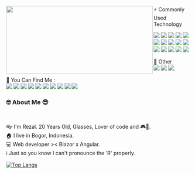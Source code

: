 <p>
  <img align="left" width="400" height="185" src="https://github-readme-stats.vercel.app/api?username=rezaldyabidin266&show_icons=true&show_icons=true&theme=radical"/>
   ⚡ Commonly Used Technology
    <p>
       <img src="https://img.shields.io/static/v1?style=for-the-badge&message=.NET&color=512BD4&logo=.NET&logoColor=FFFFFF&label="/>
         <img src="https://img.shields.io/static/v1?style=for-the-badge&message=Blazor&color=512BD4&logo=Blazor&logoColor=FFFFFF&label="/>
               <img src="https://img.shields.io/static/v1?style=for-the-badge&message=C+Sharp&color=239120&logo=C+Sharp&logoColor=FFFFFF&label="/>
                  <img src="https://img.shields.io/static/v1?style=for-the-badge&message=HTML5&color=E34F26&logo=HTML5&logoColor=FFFFFF&label="/>
            <img src="https://img.shields.io/static/v1?style=for-the-badge&message=Node.js&color=339933&logo=Node.js&logoColor=FFFFFF&label="/>
          <img src="https://img.shields.io/static/v1?style=for-the-badge&message=TypeScript&color=3178C6&logo=TypeScript&logoColor=FFFFFF&label="/>
      <img src="https://img.shields.io/static/v1?style=for-the-badge&message=Git&color=F05032&logo=Git&logoColor=FFFFFF&label="/>
            <img src="https://img.shields.io/static/v1?style=for-the-badge&message=CSS3&color=1572B6&logo=CSS3&logoColor=FFFFFF&label="/>
         <img src="https://img.shields.io/static/v1?style=for-the-badge&message=JavaScript&color=222222&logo=JavaScript&logoColor=F7DF1E&label="/>
          <img src="https://img.shields.io/static/v1?style=for-the-badge&message=Angular&color=DD0031&logo=Angular&logoColor=FFFFFF&label="/>
         <img src="https://img.shields.io/static/v1?style=for-the-badge&message=NuGet&color=004880&logo=NuGet&logoColor=FFFFFF&label="/>
      <img src="https://img.shields.io/static/v1?style=for-the-badge&message=npm&color=CB3837&logo=npm&logoColor=FFFFFF&label="/>
      <img src="https://img.shields.io/static/v1?style=for-the-badge&message=Bootstrap&color=7952B3&logo=Bootstrap&logoColor=FFFFFF&label="/>
        <img src="https://img.shields.io/static/v1?style=for-the-badge&message=DevExpress&color=FF7200&logo=DevExpress&logoColor=FFFFFF&label="/>
      <img src="https://img.shields.io/static/v1?style=for-the-badge&message=Swiper&color=6332F6&logo=Swiper&logoColor=FFFFFF&label=" />
    </p>
</p>

<p> 
  🍢 Other <br/>
    <img src="https://img.shields.io/static/v1?style=for-the-badge&message=Adobe+Photoshop&color=31A8FF&logo=Adobe+Photoshop&logoColor=FFFFFF&label=">
      <img src="https://img.shields.io/static/v1?style=for-the-badge&message=Canva&color=222222&logo=Canva&logoColor=00C4CC&label=">
    <img src="https://img.shields.io/static/v1?style=for-the-badge&message=Figma&color=F24E1E&logo=Figma&logoColor=FFFFFF&label=" />
</p>

<p>
  📣 You Can Find Me :<br/>
  <a href="mailto:rezaldy266@gmail.com"><img src="https://img.shields.io/badge/e‑mail-D14836.svg?style=for-the-badge&logo=GMail&logoColor=white"/></a>
  <a href="https://instagram.com/rezaldy266"><img src="https://img.shields.io/badge/instagram-E4405F.svg?style=for-the-badge&logo=instagram&logoColor=white"/></a>
  <a href="https://twitch.tv/rezaldy266"><img src="https://img.shields.io/badge/twitch-9146FF.svg?style=for-the-badge&logo=twitch&logoColor=white"/></a>
  <a href="https://twitter.com/rezaldy266"><img src="https://img.shields.io/badge/twitter-1DA1F2.svg?style=for-the-badge&logo=twitter&logoColor=white"/></a>
  <a href="https://rezaldy266.blogspot.com/"><img src="https://img.shields.io/static/v1?style=for-the-badge&message=Blogger&color=FF5722&logo=Blogger&logoColor=FFFFFF&label="/></a>
  <a href="https://github.com/rezaldyabidin266"><img src="https://img.shields.io/static/v1?style=for-the-badge&message=GitHub&color=181717&logo=GitHub&logoColor=FFFFFF&label="/></a>
  <a href="https://www.linkedin.com/in/rezaldy-abidin-5698b7219/"><img src="https://img.shields.io/static/v1?style=for-the-badge&message=LinkedIn&color=0A66C2&logo=LinkedIn&logoColor=FFFFFF&label="/></a>
  <a href="https://linktr.ee/rezaldy266"><img src="https://img.shields.io/static/v1?style=for-the-badge&message=Linktree&color=222222&logo=Linktree&logoColor=39E09B&label="/></a>
  <a href="https://www.youtube.com/channel/UCs07wlIYUmPzd_4JMnKlbxg"><img src="https://img.shields.io/static/v1?style=for-the-badge&message=YouTube&color=FF0000&logo=YouTube&logoColor=FFFFFF&label="/></a>
  <a href=""><img src="https://img.shields.io/static/v1?style=for-the-badge&message=Discord&color=5865F2&logo=Discord&logoColor=FFFFFF&label="/></a>
</p>

<h3>🤓 About Me 😎</h3></br>
<p>👓 I'm Rezal. 20 Years Old, Glasses, Lover of code and 🎮🔫.<br/>
   🏠 I live in Bogor, Indonesia.<br/>
   💻 Web developer >< Blazor x Angular.<br/>
   ℹ  Just so you know I can't pronounce the 'R' properly.<br/>
</p>

[![Top Langs](https://github-readme-stats.vercel.app/api/top-langs/?username=rezaldyabidin266&layout=compact&show_icons=true&theme=radical&langs_count=7)](https://github.com/anuraghazra/github-readme-stats)

